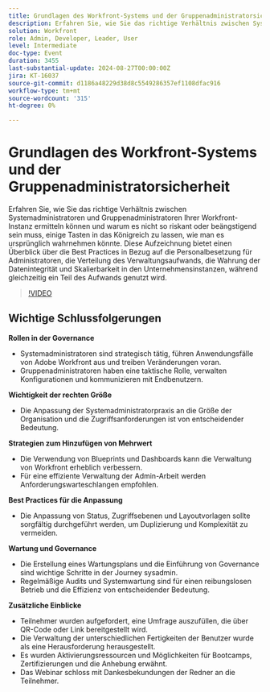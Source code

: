 ```yaml
---
title: Grundlagen des Workfront-Systems und der Gruppenadministratorsicherheit
description: Erfahren Sie, wie Sie das richtige Verhältnis zwischen Systemadministratoren und Gruppenadministratoren Ihrer Workfront-Instanz ermitteln können und warum es nicht so riskant oder beängstigend sein muss, einige Tasten in das Königreich zu lassen, wie man es ursprünglich wahrnehmen könnte. Diese Aufzeichnung bietet einen Überblick über die Best Practices in Bezug auf die Personalbesetzung für Administratoren, die Verteilung des Verwaltungsaufwands, die Wahrung der Datenintegrität und Skalierbarkeit in den Unternehmensinstanzen, während gleichzeitig ein Teil des Aufwands genutzt wird.
solution: Workfront
role: Admin, Developer, Leader, User
level: Intermediate
doc-type: Event
duration: 3455
last-substantial-update: 2024-08-27T00:00:00Z
jira: KT-16037
source-git-commit: d1186a48229d38d8c5549286357ef1108dfac916
workflow-type: tm+mt
source-wordcount: '315'
ht-degree: 0%

---
```



# Grundlagen des Workfront-Systems und der Gruppenadministratorsicherheit

Erfahren Sie, wie Sie das richtige Verhältnis zwischen Systemadministratoren und Gruppenadministratoren Ihrer Workfront-Instanz ermitteln können und warum es nicht so riskant oder beängstigend sein muss, einige Tasten in das Königreich zu lassen, wie man es ursprünglich wahrnehmen könnte. Diese Aufzeichnung bietet einen Überblick über die Best Practices in Bezug auf die Personalbesetzung für Administratoren, die Verteilung des Verwaltungsaufwands, die Wahrung der Datenintegrität und Skalierbarkeit in den Unternehmensinstanzen, während gleichzeitig ein Teil des Aufwands genutzt wird.

>[!VIDEO](https://video.tv.adobe.com/v/3433002/?learn=on)

## Wichtige Schlussfolgerungen

**Rollen in der Governance**

* Systemadministratoren sind strategisch tätig, führen Anwendungsfälle von Adobe Workfront aus und treiben Veränderungen voran.
* Gruppenadministratoren haben eine taktische Rolle, verwalten Konfigurationen und kommunizieren mit Endbenutzern.

**Wichtigkeit der rechten Größe**

* Die Anpassung der Systemadministratorpraxis an die Größe der Organisation und die Zugriffsanforderungen ist von entscheidender Bedeutung.

**Strategien zum Hinzufügen von Mehrwert**

* Die Verwendung von Blueprints und Dashboards kann die Verwaltung von Workfront erheblich verbessern.
* Für eine effiziente Verwaltung der Admin-Arbeit werden Anforderungswarteschlangen empfohlen.

**Best Practices für die Anpassung**

* Die Anpassung von Status, Zugriffsebenen und Layoutvorlagen sollte sorgfältig durchgeführt werden, um Duplizierung und Komplexität zu vermeiden.

**Wartung und Governance**

* Die Erstellung eines Wartungsplans und die Einführung von Governance sind wichtige Schritte in der Journey sysadmin.
* Regelmäßige Audits und Systemwartung sind für einen reibungslosen Betrieb und die Effizienz von entscheidender Bedeutung.

**Zusätzliche Einblicke**

* Teilnehmer wurden aufgefordert, eine Umfrage auszufüllen, die über QR-Code oder Link bereitgestellt wird.
* Die Verwaltung der unterschiedlichen Fertigkeiten der Benutzer wurde als eine Herausforderung herausgestellt.
* Es wurden Aktivierungsressourcen und Möglichkeiten für Bootcamps, Zertifizierungen und die Anhebung erwähnt.
* Das Webinar schloss mit Dankesbekundungen der Redner an die Teilnehmer.
